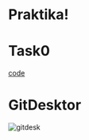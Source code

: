 # Praktika!
# Task0
[code](https://user-images.githubusercontent.com/79065185/124429672-d424e800-dd76-11eb-9e08-bdf6e76b7557.png)
# GitDesktor
![gitdesk](https://user-images.githubusercontent.com/79065185/124429606-c40d0880-dd76-11eb-93cf-cabca8f4d674.png)

